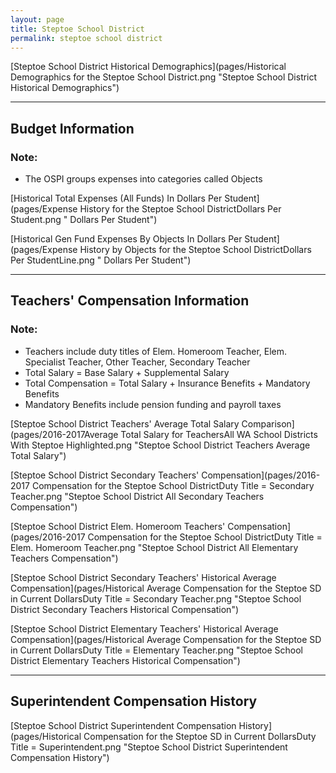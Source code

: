 ```yaml
---
layout: page
title: Steptoe School District
permalink: steptoe school district
---
```



[Steptoe School District Historical Demographics](pages/Historical Demographics for the Steptoe School District.png "Steptoe School District Historical Demographics")

___

## Budget Information
### Note:
- The OSPI groups expenses into categories called Objects

[Historical Total Expenses (All Funds) In Dollars Per Student](pages/Expense History for the Steptoe School DistrictDollars Per Student.png " Dollars Per Student")

[Historical Gen Fund Expenses By Objects In Dollars Per Student](pages/Expense History by Objects for the Steptoe School DistrictDollars Per StudentLine.png " Dollars Per Student")


___

## Teachers' Compensation Information
### Note:
- Teachers include duty titles of Elem. Homeroom Teacher, Elem. Specialist Teacher, Other Teacher, Secondary Teacher
- Total Salary = Base Salary + Supplemental Salary
- Total Compensation = Total Salary + Insurance Benefits + Mandatory Benefits
- Mandatory Benefits include pension funding and payroll taxes

[Steptoe School District Teachers' Average Total Salary Comparison](pages/2016-2017Average Total Salary for TeachersAll WA School Districts With Steptoe Highlighted.png "Steptoe School District Teachers Average Total Salary")

[Steptoe School District Secondary Teachers' Compensation](pages/2016-2017 Compensation for the Steptoe School DistrictDuty Title = Secondary Teacher.png "Steptoe School District All Secondary Teachers Compensation")

[Steptoe School District Elem. Homeroom Teachers' Compensation](pages/2016-2017 Compensation for the Steptoe School DistrictDuty Title = Elem. Homeroom Teacher.png "Steptoe School District All Elementary Teachers Compensation")

[Steptoe School District Secondary Teachers' Historical Average Compensation](pages/Historical Average Compensation for the Steptoe SD in Current DollarsDuty Title = Secondary Teacher.png "Steptoe School District Secondary Teachers Historical Compensation")

[Steptoe School District Elementary Teachers' Historical Average Compensation](pages/Historical Average Compensation for the Steptoe SD in Current DollarsDuty Title = Elementary Teacher.png "Steptoe School District Elementary Teachers Historical Compensation")


___

## Superintendent Compensation History

[Steptoe School District Superintendent Compensation History](pages/Historical Compensation for the Steptoe SD in Current DollarsDuty Title = Superintendent.png "Steptoe School District Superintendent Compensation History")

